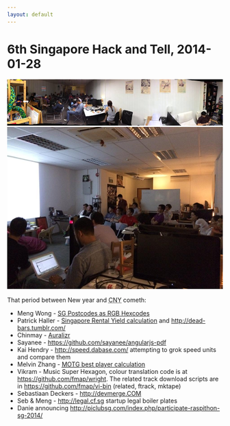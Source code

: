```yaml
---
layout: default
---
```

6th Singapore Hack and Tell, 2014-01-28
=======================================

<img src="/assets/images/ht.jpg" alt="Photo from Michael Cheng's Facebook feed">
<img src="/assets/images/ht3.jpg" alt="Photo from Michael Cheng's Facebook feed">

That period between New year and <abbr title="Chinese New Year">CNY</abbr> cometh:

* Meng Wong - [SG Postcodes as RGB Hexcodes](https://docs.google.com/presentation/d/1YUhpbnoEUKGHXuj2tUVSAixp1B_PJlPVkap1eXfEwgQ/edit#slide=id.p)
* Patrick Haller - [Singapore Rental Yield calculation](http://haller.ws/sg-pe/ura-rent-buy.html) and <http://dead-bars.tumblr.com/>
* Chinmay - [Auralizr](http://notthetup.github.io/auralizr/)
* Sayanee - <https://github.com/sayanee/angularjs-pdf>
* Kai Hendry - <http://speed.dabase.com/> attempting to grok speed units and compare them
* Melvin Zhang - <a href="https://code.google.com/p/magarena/wiki/AIComparison"><abbr title="Magic the Gathering">MOTG</abbr> best player calculation</a>
* Vikram - Music Super Hexagon, colour translation code is at <https://github.com/fmap/wright>. The related track download scripts are in <https://github.com/fmap/vi-bin> (related, ftrack, mktape)
* Sebastiaan Deckers - <http://devmerge.COM>
* Seb & Meng - <http://legal.cf.sg> startup legal boiler plates
* Danie announcing <http://piclubsg.com/index.php/participate-raspithon-sg-2014/>
